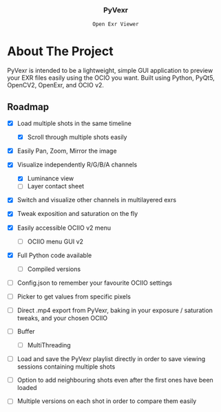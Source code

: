 <br />
<div align="center">
	<h3 align="center">PyVexr</h3>
	
	Open Exr Viewer
</div>

# About The Project
PyVexr is intended to be a lightweight, simple GUI application to preview your EXR files easily using the OCIO you want.
Built using Python, PyQt5, OpenCV2, OpenExr, and OCIO v2.

## Roadmap

- [x] Load multiple shots in the same timeline
	- [x] Scroll through multiple shots easily
- [x] Easily Pan, Zoom, Mirror the image
- [x] Visualize independently R/G/B/A channels 
	- [x] Luminance view
	- [ ] Layer contact sheet
- [x] Switch and visualize other channels in multilayered exrs
- [x] Tweak exposition and saturation on the fly
- [x] Easily accessible OCIIO v2 menu
	- [ ] OCIIO menu GUI v2
- [x] Full Python code available
	- [ ] Compiled versions
- [ ] Config.json to remember your favourite OCIIO settings
- [ ] Picker to get values from specific pixels
- [ ] Direct .mp4 export from PyVexr, baking in your exposure / saturation tweaks, and your chosen OCIIO
- [ ] Buffer 
	- [ ] MultiThreading
- [ ] Load and save the PyVexr playlist directly in order to save viewing sessions containing multiple shots
- [ ] Option to add neighbouring shots even after the first ones have been loaded
- [ ] Multiple versions on each shot in order to compare them easily

